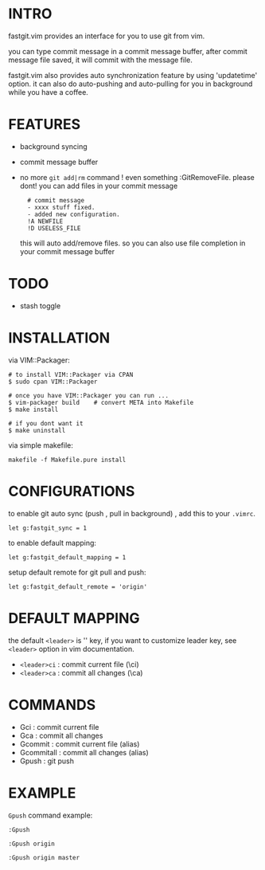 

INTRO
=====
fastgit.vim provides an interface for you to use git from vim.

you can type commit message in a commit message buffer, after commit message
file saved, it will commit with the message file.

fastgit.vim also provides auto synchronization feature by using 'updatetime'
option. it can also do auto-pushing and auto-pulling for
you in background while you have a coffee.

FEATURES
========

- background syncing
- commit message buffer
- no more `git add|rm` command ! even something :GitRemoveFile. please dont!
    you can add files in your commit message

        # commit message
        - xxxx stuff fixed.
        - added new configuration.
        !A NEWFILE
        !D USELESS_FILE

    this will auto add/remove files. so you can also use file completion in
    your commit message buffer

TODO
====

- stash toggle

INSTALLATION
============

via VIM::Packager:

    # to install VIM::Packager via CPAN
    $ sudo cpan VIM::Packager

    # once you have VIM::Packager you can run ... 
    $ vim-packager build    # convert META into Makefile
    $ make install

    # if you dont want it
    $ make uninstall

via simple makefile:

    makefile -f Makefile.pure install

CONFIGURATIONS
==============

to enable git auto sync (push , pull in background) , add this to your
`.vimrc`.

    let g:fastgit_sync = 1

to enable default mapping:

    let g:fastgit_default_mapping = 1

setup default remote for git pull and push:

    let g:fastgit_default_remote = 'origin'

DEFAULT MAPPING
===============

the default `<leader>` is '\' key, if you want to customize leader key, see
`<leader>` option in vim documentation. 

- `<leader>ci` : commit current file (\ci)
- `<leader>ca` : commit all changes  (\ca)

COMMANDS
========

- Gci     : commit current file
- Gca     : commit all changes
- Gcommit : commit current file (alias)
- Gcommitall : commit all changes (alias)
- Gpush   : git push


EXAMPLE
=======
`Gpush` command example:

    :Gpush

    :Gpush origin

    :Gpush origin master



